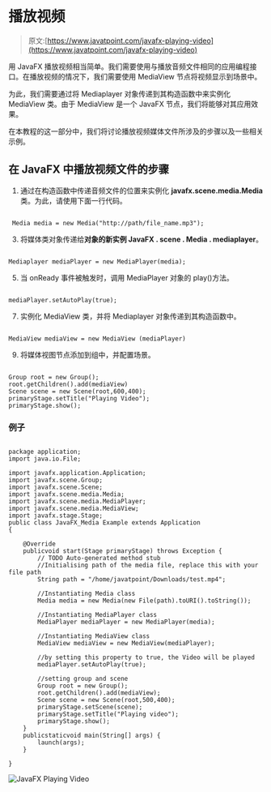 # 播放视频

> 原文:[https://www.javatpoint.com/javafx-playing-video](https://www.javatpoint.com/javafx-playing-video)

用 JavaFX 播放视频相当简单。我们需要使用与播放音频文件相同的应用编程接口。在播放视频的情况下，我们需要使用 MediaView 节点将视频显示到场景中。

为此，我们需要通过将 Mediaplayer 对象传递到其构造函数中来实例化 MediaView 类。由于 MediaView 是一个 JavaFX 节点，我们将能够对其应用效果。

在本教程的这一部分中，我们将讨论播放视频媒体文件所涉及的步骤以及一些相关示例。

## 在 JavaFX 中播放视频文件的步骤

1.  通过在构造函数中传递音频文件的位置来实例化 **javafx.scene.media.Media** 类。为此，请使用下面一行代码。

```

 Media media = new Media("http://path/file_name.mp3");

```

3.  将媒体类对象传递给**对象的新实例 JavaFX . scene . Media . mediaplayer**。

```

Mediaplayer mediaPlayer = new MediaPlayer(media);

```

5.  当 onReady 事件被触发时，调用 MediaPlayer 对象的 play()方法。

```

mediaPlayer.setAutoPlay(true);

```

7.  实例化 MediaView 类，并将 Mediaplayer 对象传递到其构造函数中。

```

MediaView mediaView = new MediaView (mediaPlayer)

```

9.  将媒体视图节点添加到组中，并配置场景。

```

Group root = new Group();
root.getChildren().add(mediaView)
Scene scene = new Scene(root,600,400);
primaryStage.setTitle("Playing Video");
primaryStage.show();

```

### 例子

```

package application;
import java.io.File;

import javafx.application.Application;
import javafx.scene.Group;
import javafx.scene.Scene;
import javafx.scene.media.Media;
import javafx.scene.media.MediaPlayer;
import javafx.scene.media.MediaView;
import javafx.stage.Stage;
public class JavaFX_Media Example extends Application
{

	@Override
	publicvoid start(Stage primaryStage) throws Exception {
		// TODO Auto-generated method stub
		//Initialising path of the media file, replace this with your file path 
		String path = "/home/javatpoint/Downloads/test.mp4";

		//Instantiating Media class
		Media media = new Media(new File(path).toURI().toString());

		//Instantiating MediaPlayer class 
		MediaPlayer mediaPlayer = new MediaPlayer(media);

		//Instantiating MediaView class 
		MediaView mediaView = new MediaView(mediaPlayer);

		//by setting this property to true, the Video will be played 
		mediaPlayer.setAutoPlay(true);

		//setting group and scene 
		Group root = new Group();
		root.getChildren().add(mediaView);
		Scene scene = new Scene(root,500,400);
		primaryStage.setScene(scene);
		primaryStage.setTitle("Playing video");
		primaryStage.show();
	}
	publicstaticvoid main(String[] args) {
		launch(args);
	}

}

```

![JavaFX Playing Video](../Images/fc2e6581f24393cc5eabbb62ad9f14f6.png)